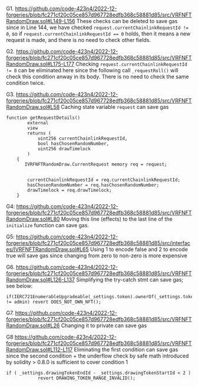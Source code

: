 G1. https://github.com/code-423n4/2022-12-forgeries/blob/fc271cf20c05ce857d967728edfb368c58881d85/src/VRFNFTRandomDraw.sol#L149-L156
These checks can be deleted to save gas since in Line 144, we have checked ``request.currentChainlinkRequestId != 0``, so if ``request.currentChainlinkRequestId == 0`` holds, then it means a new request is made, and there is no need to check other fields.  

G2. https://github.com/code-423n4/2022-12-forgeries/blob/fc271cf20c05ce857d967728edfb368c58881d85/src/VRFNFTRandomDraw.sol#L175-L177
Checking ``request.currentChainlinkRequestId != 0`` can be eliminated here since the following call ``_requestRoll()`` will check this condition anway in its body. There is no need to check the same condition twice. 

G3. https://github.com/code-423n4/2022-12-forgeries/blob/fc271cf20c05ce857d967728edfb368c58881d85/src/VRFNFTRandomDraw.sol#L58
Caching state variable ``request`` can save gas
```
function getRequestDetails()
        external
        view
        returns (
            uint256 currentChainlinkRequestId,
            bool hasChosenRandomNumber,
            uint256 drawTimelock
        )
    {
       IVRFNFTRandomDraw.CurrentRequest memory req = request;

 
        currentChainlinkRequestId = req.currentChainlinkRequestId;
        hasChosenRandomNumber = req.hasChosenRandomNumber;
        drawTimelock = req.drawTimelock;
    }
```

G4: https://github.com/code-423n4/2022-12-forgeries/blob/fc271cf20c05ce857d967728edfb368c58881d85/src/VRFNFTRandomDraw.sol#L80
Moving this line (effects) to the last line of the ``initialize`` function can save gas. 

G5: https://github.com/code-423n4/2022-12-forgeries/blob/fc271cf20c05ce857d967728edfb368c58881d85/src/interfaces/IVRFNFTRandomDraw.sol#L65
Using 1 to encode false and 2 to encode true will save gas since changing from zero to non-zero is more expensive

G6. https://github.com/code-423n4/2022-12-forgeries/blob/fc271cf20c05ce857d967728edfb368c58881d85/src/VRFNFTRandomDraw.sol#L126-L137
Simplifying the try-catch stmt can save gas; see below:
```
if(IERC721EnumerableUpgradeable(_settings.token).ownerOf(_settings.tokenId) != admin) revert DOES_NOT_OWN_NFT();
```
G7. https://github.com/code-423n4/2022-12-forgeries/blob/fc271cf20c05ce857d967728edfb368c58881d85/src/VRFNFTRandomDraw.sol#L26
Changing it to private can save gas

G8 https://github.com/code-423n4/2022-12-forgeries/blob/fc271cf20c05ce857d967728edfb368c58881d85/src/VRFNFTRandomDraw.sol#L112-L117
Eliminating the first condition can save gas since the second condition + the underflow check by safe math introduced by solidity > 0.8.0 is sufficient to cover condition 1
```
if ( _settings.drawingTokenEndId - _settings.drawingTokenStartId < 2 ) 
            revert DRAWING_TOKEN_RANGE_INVALID();

```
